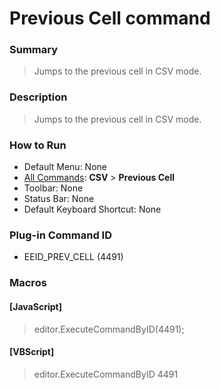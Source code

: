 # Previous Cell command

### Summary

> Jumps to the previous cell in CSV mode.

### Description

> Jumps to the previous cell in CSV mode.

### How to Run

- Default Menu: None
- [All Commands](../tools/all_commands): **CSV** \> **Previous Cell**
- Toolbar: None
- Status Bar: None
- Default Keyboard Shortcut: None

### Plug-in Command ID

- EEID\_PREV\_CELL (4491)

### Macros

#### \[JavaScript\]

> editor.ExecuteCommandByID(4491);

#### \[VBScript\]

> editor.ExecuteCommandByID 4491